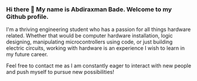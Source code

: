 

### Hi there 👋 My name is Abdiraxman Bade. Welcome to my Github profile.

I'm a thriving engineering student who has a passion for all things hardware related. Whether that would be computer hardware installation, logic designing, manipulating microcontrollers using code, or just building electric circuits, working with hardware is an experience I wish to learn in my future career. 

Feel free to contact me as I am constantly eager to interact with new people and push myself to pursue new possibilities!




<!--
**A-Bade/A-Bade** is a ✨ _special_ ✨ repository because its `README.md` (this file) appears on your GitHub profile.

Here are some ideas to get you started:

- 🔭 I’m currently working on ...
- 🌱 I’m currently learning ...
- 👯 I’m looking to collaborate on ...
- 🤔 I’m looking for help with ...
- 💬 Ask me about ...
- 📫 How to reach me: ...
- 😄 Pronouns: ...
- ⚡ Fun fact: ...
-->
